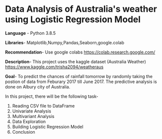 # Data Analysis of Australia's weather using Logistic Regression Model

**Language** - Python 3.8.5

**Libraries**- Matplotlib,Numpy,Pandas,Seaborn,google.colab

**Recommendation**- Use google colabs https://colab.research.google.com/


**Description**- This project uses the kaggle dataset (Australia Weather) https://www.kaggle.com/trisha2094/weatheraus

**Goal**- To predict the chances of rainfall tomorrow by randomly taking the postion of data from Feburary 2017 till June 2017. The predictive analysis is done on Albury city of Australia.

In this project, there will be the following task-
1) Reading CSV file to DataFrame
2) Univariate Analysis
3) Multivariant Analysis
4) Data Exploration
5) Building Logistic Regression Model
6) Conclusion



